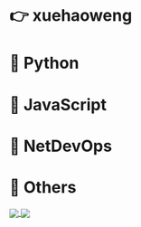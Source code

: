 # 👉  xuehaoweng  
# 🌟  Python 
# 🌟  JavaScript
# 🌟  NetDevOps
# 🌟  Others

<!-- ![xuehaoweng's GitHub stats](https://github-readme-stats.vercel.app/api?username=xuehaoweng&show_icons=true&layout=compact&theme=dark?count_private=true) -->




<!-- [![Top Langs](https://github-readme-stats.vercel.app/api/top-langs/?username=xuehaoweng&layout=compact&theme=dark)](https://github.com/anuraghazra/github-readme-stats)

[![Readme Card](https://github-readme-stats.vercel.app/api/pin/?username=xuehaoweng&repo=techblog&layout=compact&theme=dark)](https://github.com/anuraghazra/github-readme-stats) -->

<a href="https://github-readme-stats.vercel.app/api?username=xuehaoweng&show_icons=true&layout=compact&theme=dark?count_private=true">
  <img align="center" src="https://github-readme-stats.vercel.app/api?username=xuehaoweng&show_icons=true&layout=compact&theme=dark?count_private=true" />
</a>
<a href="https://github-readme-stats.vercel.app/api/top-langs/?username=xuehaoweng&layout=compact">
  <img align="center" src="https://github-readme-stats.vercel.app/api/top-langs/?username=xuehaoweng&layout=compact" />
</a>

